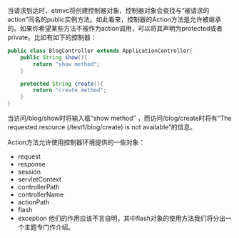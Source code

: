 当请求到达时，etmvc将创建控制器对象，控制器对象会查找与“被请求的action”同名的public实例方法。如此看来，控制器的Action方法是允许被继承的。如果你希望某些方法不被作为action调用，可以将其声明为protected或者private。比如有如下的控制器：

```java
public class BlogController extends ApplicationController{
    public String show(){
        return "show method";
    }

    protected String create(){
        return "create method";
    }
}
```

当访问/blog/show时将输入框“show method” ，而访问/blog/create时将有“The requested resource (/test1/blog/create) is not available”的信息。

Action方法允许使用控制器环境提供的一些对象：

  * request
  * response
  * session
  * servletContext
  * controllerPath
  * controllerName
  * actionPath
  * flash
  * exception
他们的作用应该不言自明，其中flash对象的使用方法我们将分出一个主题专门作介绍。

